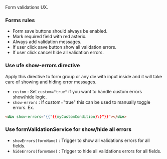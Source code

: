 Form validations UX.
### Forms rules
 * Form save buttons should always be enabled.
 * Mark required field with red asterix.
 * Always add validation messages.
 * If user click save button show all validation errors.
 * If user click cancel hide all validation errors.

### Use ufe show-errors directive
Apply this directive to form group or any div with input inside and it will take care of showing and hiding error messages.
* `custom`
 	:
 	Set `custom="true"` if you want to handle custom errors show/hide logic.
* `show-errors`
 	:
 	If custom="true" this can be used to manually toggle errors. Ex. 

```html
<div show-errors="{{"{{myCustomCondition}\}"}}"></div>
```

### Use formValidationService for show/hide all errors
 * `showErrors(formName)`
 	:
 	Trigger to show all validations errors for all fields.
 * `hideErrors(formName)`
 	:
 	Trigger to hide all validations errors for all fields.
